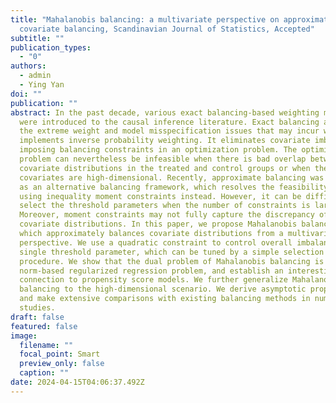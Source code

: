 ```yaml
---
title: "Mahalanobis balancing: a multivariate perspective on approximate
  covariate balancing, Scandinavian Journal of Statistics, Accepted"
subtitle: ""
publication_types:
  - "0"
authors:
  - admin
  - Ying Yan
doi: ""
publication: ""
abstract: In the past decade, various exact balancing-based weighting methods
  were introduced to the causal inference literature. Exact balancing alleviates
  the extreme weight and model misspecification issues that may incur when one
  implements inverse probability weighting. It eliminates covariate imbalance by
  imposing balancing constraints in an optimization problem. The optimization
  problem can nevertheless be infeasible when there is bad overlap between the
  covariate distributions in the treated and control groups or when the
  covariates are high-dimensional. Recently, approximate balancing was proposed
  as an alternative balancing framework, which resolves the feasibility issue by
  using inequality moment constraints instead. However, it can be difficult to
  select the threshold parameters when the number of constraints is large.
  Moreover, moment constraints may not fully capture the discrepancy of
  covariate distributions. In this paper, we propose Mahalanobis balancing,
  which approximately balances covariate distributions from a multivariate
  perspective. We use a quadratic constraint to control overall imbalance with a
  single threshold parameter, which can be tuned by a simple selection
  procedure. We show that the dual problem of Mahalanobis balancing is an l_2
  norm-based regularized regression problem, and establish an interesting
  connection to propensity score models. We further generalize Mahalanobis
  balancing to the high-dimensional scenario. We derive asymptotic properties
  and make extensive comparisons with existing balancing methods in numerical
  studies.
draft: false
featured: false
image:
  filename: ""
  focal_point: Smart
  preview_only: false
  caption: ""
date: 2024-04-15T04:06:37.492Z
---
```

